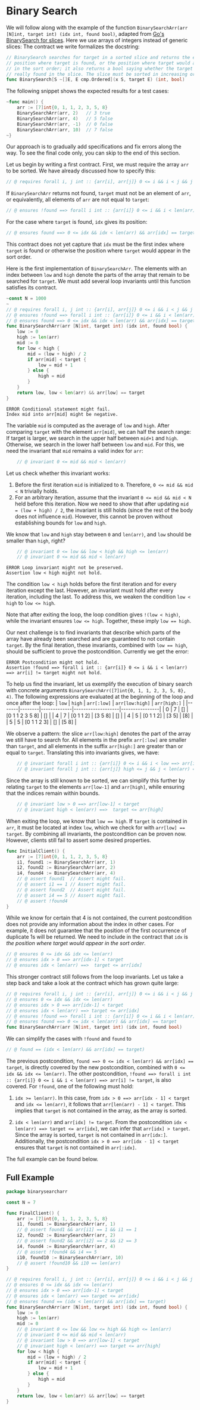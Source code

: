 # Binary Search

We will follow along with the example of the function `BinarySearchArr(arr [N]int, target int) (idx int, found bool)`,
adapted from [Go's BinarySearch for slices](https://cs.opensource.google/go/go/+/refs/tags/go1.23.4:src/slices/sort.go;l=126).
Here we use arrays of integers instead of generic slices:
The contract we write formalizes the docstring:
``` go
// BinarySearch searches for target in a sorted slice and returns the earliest
// position where target is found, or the position where target would appear
// in the sort order; it also returns a bool saying whether the target is
// really found in the slice. The slice must be sorted in increasing order.
func BinarySearch[S ~[]E, E cmp.Ordered](x S, target E) (int, bool)
```

The following snippet shows the expected results for a test cases:
``` go
~func main() {
	arr := [7]int{0, 1, 1, 2, 3, 5, 8}
	BinarySearchArr(arr, 2)   // 3 true
	BinarySearchArr(arr, 4)   // 5 false
	BinarySearchArr(arr, -1)  // 0 false
	BinarySearchArr(arr, 10)  // 7 false
~}
```

Our approach is to gradually add specifications and fix errors along the way.
To see the final code only, you can skip to the end of this section.

Let us begin by writing a first contract.
First, we must require the array `arr` to be sorted.
We have already discussed how to specify this:
``` go
// @ requires forall i, j int :: {arr[i], arr[j]} 0 <= i && i < j && j < len(arr) ==> arr[i] <= arr[j]
```
If `BinarySearchArr` returns not found, `target` must not be an element of `arr`,
or equivalently, all elements of `arr` are not equal to `target`:
``` go
// @ ensures !found ==> forall i int :: {arr[i]} 0 <= i && i < len(arr) ==> arr[i] != target
```
For the case where `target` is found, `idx` gives its position:
``` go
// @ ensures found ==> 0 <= idx && idx < len(arr) && arr[idx] == target
```

This contract does not yet capture that `idx` must be the first index where `target` is found or otherwise the position where `target` would appear in the sort order.

Here is the first implementation of `BinarySearchArr`.
The elements with an index between `low` and `high` denote the parts of the array that remain to be searched for `target`.
We must add several loop invariants until this function satisfies its contract.
``` go
~const N = 1000
~
// @ requires forall i, j int :: {arr[i], arr[j]} 0 <= i && i < j && j < N ==> arr[i] <= arr[j]
// @ ensures !found ==> forall i int :: {arr[i]} 0 <= i && i < len(arr) ==> arr[i] != target
// @ ensures found ==> 0 <= idx && idx < len(arr) && arr[idx] == target
func BinarySearchArr(arr [N]int, target int) (idx int, found bool) {
	low := 0
	high := len(arr)
	mid := 0
	for low < high {
		mid = (low + high) / 2
		if arr[mid] < target {
			low = mid + 1
		} else {
			high = mid
		}
	}
	return low, low < len(arr) && arr[low] == target
}
```
``` text
ERROR Conditional statement might fail. 
Index mid into arr[mid] might be negative.
```

The variable `mid` is computed as the average of `low` and `high`.
After comparing `target` with the element `arr[mid]`, we can half the search range:
If target is larger, we search in the upper half between `mid+1` and `high`.
Otherwise, we search in the lower half between `low` and `mid`.
For this, we need the invariant that `mid` remains a valid index for `arr`:
``` go
	// @ invariant 0 <= mid && mid < len(arr)
```
Let us check whether this invariant works:
1. Before the first iteration `mid` is initialized to `0`. Therefore, `0 <= mid && mid < N` trivially holds.
2. For an arbitrary iteration, assume that the invariant `0 <= mid && mid < N` held before this iteration. Now we need to show that after updating `mid = (low + high) / 2`, the invariant is still holds (since the rest of the body does not influence `mid`).
However, this cannot be proven without establishing bounds for `low` and `high`.

We know that `low` and `high` stay between `0` and `len(arr)`,
and `low` should be smaller than `high`, right?
``` go
	// @ invariant 0 <= low && low < high && high <= len(arr)
	// @ invariant 0 <= mid && mid < len(arr)
```
``` text
ERROR Loop invariant might not be preserved. 
Assertion low < high might not hold.
```
The condition `low < high` holds before the first iteration and for every iteration except the last.
However, an invariant must hold after every iteration, including the last.
To address this, we weaken the condition `low < high` to `low <= high`.

Note that after exiting the loop, the loop condition gives `!(low < high)`, while the invariant ensures `low <= high`.
Together, these imply `low == high`.

Our next challenge is to find invariants that describe which parts of the array have already been searched and are guaranteed to not contain `target`.
By the final iteration, these invariants, combined with `low == high`, should be sufficient to prove the postcondition.
Currently we get the error:
``` text
ERROR Postcondition might not hold. 
Assertion !found ==> forall i int :: {arr[i]} 0 <= i && i < len(arr) ==> arr[i] != target might not hold.
```

To help us find the invariant, let us exemplify the execution of binary search with concrete arguments `BinarySearchArr([7]int{0, 1, 1, 2, 3, 5, 8}, 4)`.
The following expressions are evaluated at the beginning of the loop and once after the loop:
| `low` | `high` | `arr[:low]` | `arr[low:high]` | `arr[high:]` |
|-------|--------|-------------|-------------------|----------------|
| 0     | 7      | []          | [0 1 1 2 3 5 8]   | []             |
| 4     | 7      | [0 1 1 2]   | [3 5 8]           | []             |
| 4     | 5      | [0 1 1 2]   | [3 5]             | [8]            |
| 5     | 5      | [0 1 1 2 3] | []               | [5 8]            |

We observe a pattern: the slice `arr[low:high]` denotes the part of the array we still have to search for.
All elements in the prefix `arr[:low]` are smaller than `target`, and all elements in the suffix `arr[high:]` are greater than or equal to `target`.
Translating this into invariants gives, we have:
``` go
	// @ invariant forall i int :: {arr[i]} 0 <= i && i < low ==> arr[i] < target
	// @ invariant forall j int :: {arr[j]} high <= j && j < len(arr) ==>  target <= arr[j]
```

Since the array is still known to be sorted, we can simplify this further by relating `target` to the elements
`arr[low-1]` and `arr[high]`, while ensuring that the indices remain within bounds.
``` go
	// @ invariant low > 0 ==> arr[low-1] < target
	// @ invariant high < len(arr) ==>  target <= arr[high]
```

When exiting the loop, we know that `low == high`.
If `target` is contained in `arr`, it must be located at index `low`, which we check for with `arr[low] == target`.
By combining all invariants, the postcondition can be proven now.
However, clients still fail to assert some desired properties.

``` go
func InitialClient() {
	arr := [7]int{0, 1, 1, 2, 3, 5, 8}
	i1, found1 := BinarySearchArr(arr, 1)
	i2, found2 := BinarySearchArr(arr, 2)
	i4, found4 := BinarySearchArr(arr, 4)
	// @ assert found1  // Assert might fail.
	// @ assert i1 == 1 // Assert might fail.
	// @ assert found2  // Assert might fail.
	// @ assert i4 == 5 // Assert might fail.
	// @ assert !found4
}
```
While we know for certain that 4 is not contained, the current postcondition does not provide any information about the index in other cases.
For example, it does not guarantee that the position of the first occurrence of duplicate 1s will be returned.
We need to include in the contract that `idx` is _the position where target would appear in the sort order_.
``` go
// @ ensures 0 <= idx && idx <= len(arr)
// @ ensures idx > 0 ==> arr[idx-1] < target
// @ ensures idx < len(arr) ==>  target <= arr[idx]
```
This stronger contract still follows from the loop invariants.
Let us take a step back and take a look at the contract which has grown quite large:
``` go
// @ requires forall i, j int :: {arr[i], arr[j]} 0 <= i && i < j && j < len(arr) ==> arr[i] <= arr[j]
// @ ensures 0 <= idx && idx <= len(arr)
// @ ensures idx > 0 ==> arr[idx-1] < target
// @ ensures idx < len(arr) ==> target <= arr[idx]
// @ ensures !found ==> forall i int :: {arr[i]} 0 <= i && i < len(arr) ==> arr[i] != target
// @ ensures found ==> 0 <= idx < len(arr) && arr[idx] == target
func BinarySearchArr(arr [N]int, target int) (idx int, found bool)
```
We can simplify the cases with `!found` and `found` to
``` go
// @ found == (idx < len(arr) && arr[idx] == target)
```
The previous postcondition, `found ==> 0 <= idx < len(arr) && arr[idx] == target`, is directly covered by the new postcondition, combined with `0 <= idx && idx <= len(arr)`.
The other postcondition, `!found ==> forall i int :: {arr[i]} 0 <= i && i < len(arr) ==> arr[i] != target`, is also covered. For `!found`, one of the following must hold:

1. `idx >= len(arr)`. In this case, from `idx > 0 ==> arr[idx - 1] < target` and `idx <= len(arr)`, it follows that `arr[len(arr) - 1] < target`. This implies that `target` is not contained in the array, as the array is sorted.

2. `idx < len(arr)` and `arr[idx] != target`.
   From the postcondition `idx < len(arr) ==> target <= arr[idx]`, we can infer that `arr[idx] > target`. Since the array is sorted, `target` is not contained in `arr[idx:]`.
   Additionally, the postcondition `idx > 0 ==> arr[idx - 1] < target` ensures that `target` is not contained in `arr[:idx]`.


The full example can be found below.
<!-- We will see `BinarySearchArr` search again when we look at [termination](./termination.md) and [overflow checking](./overflow.md). -->

## Full Example

``` go
package binarysearcharr

const N = 7

func FinalClient() {
	arr := [7]int{0, 1, 1, 2, 3, 5, 8}
	i1, found1 := BinarySearchArr(arr, 1)
	// @ assert found1 && arr[i1] == 1 && i1 == 1
	i2, found2 := BinarySearchArr(arr, 2)
	// @ assert found2 && arr[i2] == 2 && i2 == 3
	i4, found4 := BinarySearchArr(arr, 4)
	// @ assert !found4 && i4 == 5
	i10, found10 := BinarySearchArr(arr, 10)
	// @ assert !found10 && i10 == len(arr)
}

// @ requires forall i, j int :: {arr[i], arr[j]} 0 <= i && i < j && j < len(arr) ==> arr[i] <= arr[j]
// @ ensures 0 <= idx && idx <= len(arr)
// @ ensures idx > 0 ==> arr[idx-1] < target
// @ ensures idx < len(arr) ==> target <= arr[idx]
// @ ensures found == (idx < len(arr) && arr[idx] == target)
func BinarySearchArr(arr [N]int, target int) (idx int, found bool) {
	low := 0
	high := len(arr)
	mid := 0
	// @ invariant 0 <= low && low <= high && high <= len(arr)
	// @ invariant 0 <= mid && mid < len(arr)
	// @ invariant low > 0 ==> arr[low-1] < target
	// @ invariant high < len(arr) ==> target <= arr[high]
	for low < high {
		mid = (low + high) / 2
		if arr[mid] < target {
			low = mid + 1
		} else {
			high = mid
		}
	}
	return low, low < len(arr) && arr[low] == target
}
```

